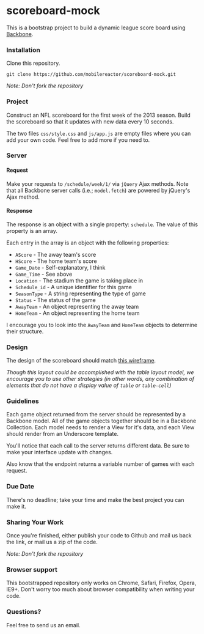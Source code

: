 scoreboard-mock
=============

This is a bootstrap project to build a dynamic league score board using [Backbone](https://github.com/jashkenas/backbone).

### Installation

Clone this repository.

```
git clone https://github.com/mobilereactor/scoreboard-mock.git
```

_Note: Don't fork the repository_

### Project

Construct an NFL scoreboard for the first week of the 2013 season. Build the scoreboard so that it updates with new data every 10 seconds.

The two files `css/style.css` and `js/app.js` are empty files where you can add your own code. Feel free to add more if you need to.

### Server

#### Request

Make your requests to `/schedule/week/1/` via `jQuery` Ajax methods. Note that all Backbone server calls (i.e.; `model.fetch`) are powered by jQuery's Ajax method.

#### Response

The response is an object with a single property: `schedule`. The value of this property is an array.

Each entry in the array is an object with the following properties:

- `AScore` - The away team's score
- `HScore` - The home team's score
- `Game_Date` - Self-explanatory, I think
- `Game_Time` - See above
- `Location` - The stadium the game is taking place in
- `Schedule_id` - A unique identifier for this game
- `SeasonType` - A string representing the type of game
- `Status` - The status of the game
- `AwayTeam` - An object representing the away team
- `HomeTeam` - An object representing the home team

I encourage you to look into the `AwayTeam` and `HomeTeam` objects to determine their structure.

### Design

The design of the scoreboard should match [this wireframe](https://gomockingbird.com/mockingbird/#cm4sbgp).

_Though this layout could be accomplished with the table layout model, we encourage you to use other strategies (in other words, any combination of elements that do not have a display value of `table` or `table-cell`)_

### Guidelines

Each game object returned from the server should be represented by a Backbone model. All of the game objects together should be in a Backbone Collection. Each model needs to render a View for it's data, and each View should render from an Underscore template.

You'll notice that each call to the server returns different data. Be sure to make your interface update with changes.

Also know that the endpoint returns a variable number of games with each request.

### Due Date

There's no deadline; take your time and make the best project you can make it.

### Sharing Your Work

Once you're finished, either publish your code to Github and mail us back the link, or mail us a zip of the code.

_Note: Don't fork the repository_

### Browser support

This bootstrapped repository only works on Chrome, Safari, Firefox, Opera, IE9+. Don't worry too much about browser compatibility when writing your code.

### Questions?

Feel free to send us an email.